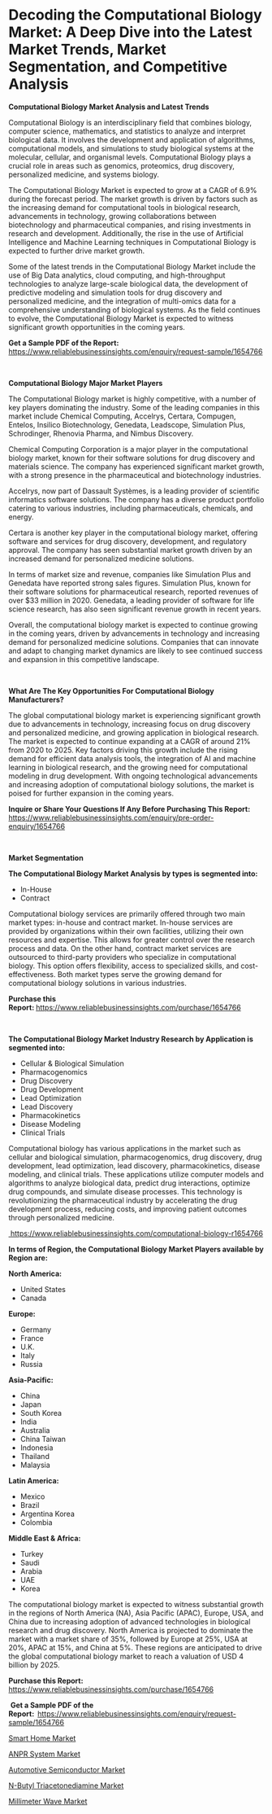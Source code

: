 <p><h1>Decoding the Computational Biology Market: A Deep Dive into the Latest Market Trends, Market Segmentation, and Competitive Analysis</h1></p><p><strong>Computational Biology Market Analysis and Latest Trends</strong></p>
<p><p>Computational Biology is an interdisciplinary field that combines biology, computer science, mathematics, and statistics to analyze and interpret biological data. It involves the development and application of algorithms, computational models, and simulations to study biological systems at the molecular, cellular, and organismal levels. Computational Biology plays a crucial role in areas such as genomics, proteomics, drug discovery, personalized medicine, and systems biology.</p><p>The Computational Biology Market is expected to grow at a CAGR of 6.9% during the forecast period. The market growth is driven by factors such as the increasing demand for computational tools in biological research, advancements in technology, growing collaborations between biotechnology and pharmaceutical companies, and rising investments in research and development. Additionally, the rise in the use of Artificial Intelligence and Machine Learning techniques in Computational Biology is expected to further drive market growth.</p><p>Some of the latest trends in the Computational Biology Market include the use of Big Data analytics, cloud computing, and high-throughput technologies to analyze large-scale biological data, the development of predictive modeling and simulation tools for drug discovery and personalized medicine, and the integration of multi-omics data for a comprehensive understanding of biological systems. As the field continues to evolve, the Computational Biology Market is expected to witness significant growth opportunities in the coming years.</p></p>
<p><strong>Get a Sample PDF of the Report:&nbsp;</strong> <a href="https://www.reliablebusinessinsights.com/enquiry/request-sample/1654766">https://www.reliablebusinessinsights.com/enquiry/request-sample/1654766</a></p>
<p>&nbsp;</p>
<p><strong>Computational Biology Major Market Players</strong></p>
<p><p>The Computational Biology market is highly competitive, with a number of key players dominating the industry. Some of the leading companies in this market include Chemical Computing, Accelrys, Certara, Compugen, Entelos, Insilico Biotechnology, Genedata, Leadscope, Simulation Plus, Schrodinger, Rhenovia Pharma, and Nimbus Discovery. </p><p>Chemical Computing Corporation is a major player in the computational biology market, known for their software solutions for drug discovery and materials science. The company has experienced significant market growth, with a strong presence in the pharmaceutical and biotechnology industries. </p><p>Accelrys, now part of Dassault Systèmes, is a leading provider of scientific informatics software solutions. The company has a diverse product portfolio catering to various industries, including pharmaceuticals, chemicals, and energy. </p><p>Certara is another key player in the computational biology market, offering software and services for drug discovery, development, and regulatory approval. The company has seen substantial market growth driven by an increased demand for personalized medicine solutions. </p><p>In terms of market size and revenue, companies like Simulation Plus and Genedata have reported strong sales figures. Simulation Plus, known for their software solutions for pharmaceutical research, reported revenues of over $33 million in 2020. Genedata, a leading provider of software for life science research, has also seen significant revenue growth in recent years.</p><p>Overall, the computational biology market is expected to continue growing in the coming years, driven by advancements in technology and increasing demand for personalized medicine solutions. Companies that can innovate and adapt to changing market dynamics are likely to see continued success and expansion in this competitive landscape.</p></p>
<p>&nbsp;</p>
<p><strong>What Are The Key Opportunities For Computational Biology Manufacturers?</strong></p>
<p><p>The global computational biology market is experiencing significant growth due to advancements in technology, increasing focus on drug discovery and personalized medicine, and growing application in biological research. The market is expected to continue expanding at a CAGR of around 21% from 2020 to 2025. Key factors driving this growth include the rising demand for efficient data analysis tools, the integration of AI and machine learning in biological research, and the growing need for computational modeling in drug development. With ongoing technological advancements and increasing adoption of computational biology solutions, the market is poised for further expansion in the coming years.</p></p>
<p><strong>Inquire or Share Your Questions If Any Before Purchasing This Report:</strong> <a href="https://www.reliablebusinessinsights.com/enquiry/pre-order-enquiry/1654766">https://www.reliablebusinessinsights.com/enquiry/pre-order-enquiry/1654766</a></p>
<p>&nbsp;</p>
<p><strong>Market Segmentation</strong></p>
<p><strong>The Computational Biology Market Analysis by types is segmented into:</strong></p>
<p><ul><li>In-House</li><li>Contract</li></ul></p>
<p><p>Computational biology services are primarily offered through two main market types: in-house and contract market. In-house services are provided by organizations within their own facilities, utilizing their own resources and expertise. This allows for greater control over the research process and data. On the other hand, contract market services are outsourced to third-party providers who specialize in computational biology. This option offers flexibility, access to specialized skills, and cost-effectiveness. Both market types serve the growing demand for computational biology solutions in various industries.</p></p>
<p><strong>Purchase this Report:&nbsp;</strong><a href="https://www.reliablebusinessinsights.com/purchase/1654766">https://www.reliablebusinessinsights.com/purchase/1654766</a></p>
<p>&nbsp;</p>
<p><strong>The Computational Biology Market Industry Research by Application is segmented into:</strong></p>
<p><ul><li>Cellular & Biological Simulation</li><li>Pharmacogenomics</li><li>Drug Discovery</li><li>Drug Development</li><li>Lead Optimization</li><li>Lead Discovery</li><li>Pharmacokinetics</li><li>Disease Modeling</li><li>Clinical Trials</li></ul></p>
<p><p>Computational biology has various applications in the market such as cellular and biological simulation, pharmacogenomics, drug discovery, drug development, lead optimization, lead discovery, pharmacokinetics, disease modeling, and clinical trials. These applications utilize computer models and algorithms to analyze biological data, predict drug interactions, optimize drug compounds, and simulate disease processes. This technology is revolutionizing the pharmaceutical industry by accelerating the drug development process, reducing costs, and improving patient outcomes through personalized medicine.</p></p>
<p><a href="https://www.reliablebusinessinsights.com/computational-biology-r1654766">&nbsp;https://www.reliablebusinessinsights.com/computational-biology-r1654766</a></p>
<p><strong>In terms of Region, the Computational Biology Market Players available by Region are:</strong></p>
<p>
    <p> <strong> North America: </strong>
        <ul>
            <li>United States</li>
            <li>Canada</li>
        </ul>
        </p> 
    <p> <strong> Europe: </strong>
        <ul>
            <li>Germany</li>
            <li>France</li>
            <li>U.K.</li>
            <li>Italy</li>
            <li>Russia</li>
        </ul>
        </p> 
    <p> <strong> Asia-Pacific: </strong>
        <ul>
            <li>China</li>
            <li>Japan</li>
            <li>South Korea</li>
            <li>India</li>
            <li>Australia</li>
            <li>China Taiwan</li>
            <li>Indonesia</li>
            <li>Thailand</li>
            <li>Malaysia</li>
        </ul>
        </p> 
    <p> <strong> Latin America: </strong>
        <ul>
            <li>Mexico</li>
            <li>Brazil</li>
            <li>Argentina Korea</li>
            <li>Colombia</li>
        </ul>
        </p> 
    <p> <strong> Middle East & Africa: </strong>
        <ul>
            <li>Turkey</li>
            <li>Saudi</li>
            <li>Arabia</li>
            <li>UAE</li>
            <li>Korea</li>
        </ul>
    </p>
    </p>
<p><p>The computational biology market is expected to witness substantial growth in the regions of North America (NA), Asia Pacific (APAC), Europe, USA, and China due to increasing adoption of advanced technologies in biological research and drug discovery. North America is projected to dominate the market with a market share of 35%, followed by Europe at 25%, USA at 20%, APAC at 15%, and China at 5%. These regions are anticipated to drive the global computational biology market to reach a valuation of USD 4 billion by 2025.</p></p>
<p><strong>Purchase this Report: </strong><a href="https://www.reliablebusinessinsights.com/purchase/1654766">https://www.reliablebusinessinsights.com/purchase/1654766</a></p>
<p>&nbsp;<strong>Get a Sample PDF of the Report:&nbsp;&nbsp;</strong><a href="https://www.reliablebusinessinsights.com/enquiry/request-sample/1654766">https://www.reliablebusinessinsights.com/enquiry/request-sample/1654766</a></p>
<p><strong></strong></p>
<p><p><a href="https://github.com/ranaacryptoaddmin/Market-Research-Report-List-1/blob/main/smart-home-market.md">Smart Home Market</a></p><p><a href="https://github.com/gulaimolin/Market-Research-Report-List-6/blob/main/anpr-system-market.md">ANPR System Market</a></p><p><a href="https://github.com/mauripalmi/Market-Research-Report-List-4/blob/main/automotive-semiconductor-market.md">Automotive Semiconductor Market</a></p><p><a href="https://www.linkedin.com/pulse/n-butyl-triacetonediamine-market-trends-analysis-opportunities-5ae6e?trackingId=7W%2BaRIOPSYmbuIHf8C3XeQ%3D%3D">N-Butyl Triacetonediamine Market</a></p><p><a href="https://github.com/RoccoManning/Market-Research-Report-List-6/blob/main/millimeter-wave-market.md">Millimeter Wave Market</a></p></p>